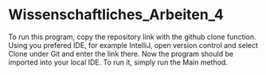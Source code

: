 # Wissenschaftliches_Arbeiten_4
To run this program, copy the repository link with the github clone function.
Using you prefered IDE, for example IntelliJ, open version control and select Clone under Git and enter the link there.
Now the program should be imported into your local IDE.
To run it, simply run the Main method.
